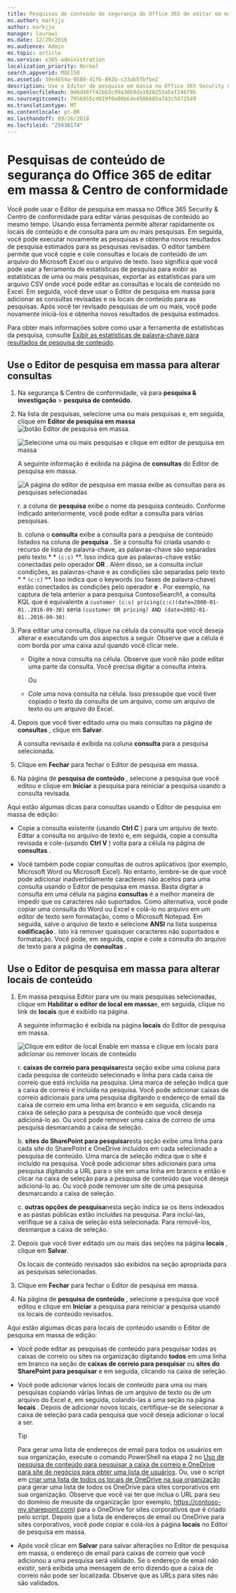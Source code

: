```yaml
---
title: Pesquisas de conteúdo de segurança do Office 365 de editar em massa &amp; Centro de conformidade
ms.author: markjjo
author: markjjo
manager: laurawi
ms.date: 12/29/2016
ms.audience: Admin
ms.topic: article
ms.service: o365-administration
localization_priority: Normal
search.appverid: MOE150
ms.assetid: 39e4654a-9588-41f6-892b-c33ab57bfbe2
description: Use o Editor de pesquisa em massa no Office 365 Security &amp; Centro de conformidade para rapidamente alterar os locais de conteúdo e consulta de pesquisa de conteúdo de um ou mais.
ms.openlocfilehash: 9d6d48ff42bb3c99a30b9da1020253a5af24679b
ms.sourcegitcommit: 7956955cd919f6e00b64e4506605a743c5872549
ms.translationtype: MT
ms.contentlocale: pt-BR
ms.lasthandoff: 09/26/2018
ms.locfileid: "25038174"
---
```

# <a name="bulk-edit-content-searches-in-the-office-365-security-amp-compliance-center"></a>Pesquisas de conteúdo de segurança do Office 365 de editar em massa &amp; Centro de conformidade

Você pode usar o Editor de pesquisa em massa no Office 365 Security &amp; Centro de conformidade para editar várias pesquisas de conteúdo ao mesmo tempo. Usando essa ferramenta permite alterar rapidamente os locais de conteúdo e de consulta para um ou mais pesquisas. Em seguida, você pode executar novamente as pesquisas e obtenha novos resultados de pesquisa estimados para as pesquisas revisadas. O editor também permite que você copie e cole consultas e locais de conteúdo de um arquivo do Microsoft Excel ou o arquivo de texto. Isso significa que você pode usar a ferramenta de estatísticas de pesquisa para exibir as estatísticas de uma ou mais pesquisas, exportar as estatísticas para um arquivo CSV onde você pode editar as consultas e locais de conteúdo no Excel. Em seguida, você deve usar o Editor de pesquisa em massa para adicionar as consultas revisadas e os locais de conteúdo para as pesquisas. Após você ter revisado pesquisas de um ou mais, você pode novamente iniciá-los e obtenha novos resultados de pesquisa estimados.
  
Para obter mais informações sobre como usar a ferramenta de estatísticas da pesquisa, consulte [Exibir as estatísticas de palavra-chave para resultados de pesquisa de conteúdo](view-keyword-statistics-for-content-search.md).
  
## <a name="use-the-bulk-search-editor-to-change-queries"></a>Use o Editor de pesquisa em massa para alterar consultas

1. Na segurança &amp; Centro de conformidade, vá para **pesquisa &amp; investigação** \> **pesquisa de conteúdo**.
    
2. Na lista de pesquisas, selecione uma ou mais pesquisas e, em seguida, clique em **Editor de pesquisa em massa** ![botão Editor de pesquisa em massa](media/1ddb3d18-2f00-4a7b-98a6-817ca5ec7014.png).
    
    ![Selecione uma ou mais pesquisas e clique em editor de pesquisa em massa](media/600c9716-89a2-4451-b111-fa7cfaad2006.png)
  
    A seguinte informação é exibida na página de **consultas** do Editor de pesquisa em massa. 
    
    ![A página do editor de pesquisa em massa exibe as consultas para as pesquisas selecionadas](media/189659af-cc78-4479-b0bc-a93decad2f6c.png)
  
    r. a coluna de **pesquisa** exibe o nome da pesquisa conteúdo. Conforme indicado anteriormente, você pode editar a consulta para várias pesquisas. 
    
    b. coluna o **consulta** exibe a consulta para a pesquisa de conteúdo listados na coluna de **pesquisa** . Se a consulta foi criada usando o recurso de lista de palavra-chave, as palavras-chave são separadas pelo texto * * `(c:s)` **. Isso indica que as palavras-chave estão conectadas pelo operador **OR** . Além disso, se a consulta incluir condições, as palavras-chave e as condições são separadas pelo texto * * `(c:c)` **. Isso indica que o keywords (ou fases de palavra-chave) estão conectados às condições pelo operador **e** . Por exemplo, na captura de tela anterior a para pesquisa ContosoSearch1, a consulta KQL que é equivalente a `customer (c:s) pricing(c:c)(date=2000-01-01..2016-09-30)` seria `(customer OR pricing) AND (date=2002-01-01..2016-09-30)`.
    
3. Para editar uma consulta, clique na célula da consulta que você deseja alterar e executando um dos aspectos a seguir. Observe que a célula é com borda por uma caixa azul quando você clicar nele.
    
   - Digite a nova consulta na célula. Observe que você não pode editar uma parte da consulta. Você precisa digitar a consulta inteira.
    
      Ou
    
    - Cole uma nova consulta na célula. Isso pressupõe que você tiver copiado o texto da consulta de um arquivo, como um arquivo de texto ou um arquivo do Excel.
    
4. Depois que você tiver editado uma ou mais consultas na página de **consultas** , clique em **Salvar**.
    
    A consulta revisada é exibida na coluna **consulta** para a pesquisa selecionada. 
    
5. Clique em **Fechar** para fechar o Editor de pesquisa em massa. 
    
6. Na página de **pesquisa de conteúdo** , selecione a pesquisa que você editou e clique em **Iniciar** a pesquisa para reiniciar a pesquisa usando a consulta revisada. 
    
Aqui estão algumas dicas para consultas usando o Editor de pesquisa em massa de edição:
  
- Copie a consulta existente (usando **Ctrl C** ) para um arquivo de texto. Editar a consulta no arquivo de texto e, em seguida, copie a consulta revisada e cole-(usando **Ctrl V** ) volta para a célula na página de **consultas** . 
    
- Você também pode copiar consultas de outros aplicativos (por exemplo, Microsoft Word ou Microsoft Excel). No entanto, lembre-se de que você pode adicionar inadvertidamente caracteres não aceitos para uma consulta usando o Editor de pesquisa em massa. Basta digitar a consulta em uma célula na página **consultas** é a melhor maneira de impedir que os caracteres não suportados. Como alternativa, você pode copiar uma consulta do Word ou Excel e colá-lo no arquivo em um editor de texto sem formatação, como o Microsoft Notepad. Em seguida, salve o arquivo de texto e selecione **ANSI** na lista suspensa **codificação** . Isto irá remover quaisquer caracteres não suportados e formatação. Você pode, em seguida, copie e cole a consulta do arquivo de texto para a página de **consultas** . 
    
  
## <a name="use-the-bulk-search-editor-to-change-content-locations"></a>Use o Editor de pesquisa em massa para alterar locais de conteúdo

1. Em massa pesquisa Editor para um ou mais pesquisas selecionadas, clique em **Habilitar o editor de local em massa**e, em seguida, clique no link de **locais** que é exibido na página. 
    
    A seguinte informação é exibida na página **locais** do Editor de pesquisa em massa. 
    
    ![Clique em editor de local Enable em massa e clique em locais para adicionar ou remover locais de conteúdo](media/a5a468ce-bd63-4c53-bc37-ff64cf769e59.png)
  
    r. **caixas de correio para pesquisar**esta seção exibe uma coluna para cada pesquisa de conteúdo selecionado e linha para cada caixa de correio que está incluída na pesquisa. Uma marca de seleção indica que a caixa de correio é incluída na pesquisa. Você pode adicionar caixas de correio adicionais para uma pesquisa digitando o endereço de email da caixa de correio em uma linha em branco e em seguida, clicando na caixa de seleção para a pesquisa de conteúdo que você deseja adicioná-lo ao. Ou você pode remover uma caixa de correio de uma pesquisa desmarcando a caixa de seleção.
    
    b. **sites do SharePoint para pesquisar**esta seção exibe uma linha para cada site do SharePoint e OneDrive incluídos em cada selecionado a pesquisa de conteúdo. Uma marca de seleção indica que o site é incluído na pesquisa. Você pode adicionar sites adicionais para uma pesquisa digitando a URL para o site em uma linha em branco e então e clicar na caixa de seleção para a pesquisa de conteúdo que você deseja adicioná-lo ao. Ou você pode remover um site de uma pesquisa desmarcando a caixa de seleção.
    
    c. **outras opções de pesquisa**nesta seção indica se os itens indexados e as pastas públicas estão incluídas na pesquisa. Para incluí-las, verifique se a caixa de seleção está selecionada. Para removê-los, desmarque a caixa de seleção.
    
2. Depois que você tiver editado um ou mais das seções na página **locais** , clique em **Salvar**.
    
    Os locais de conteúdo revisados são exibidos na seção apropriada para as pesquisas selecionadas.
    
3. Clique em **Fechar** para fechar o Editor de pesquisa em massa. 
    
4. Na página de **pesquisa de conteúdo** , selecione a pesquisa que você editou e clique em **Iniciar** a pesquisa para reiniciar a pesquisa usando os locais de conteúdo revisados. 
    
Aqui estão algumas dicas para locais de conteúdo usando o Editor de pesquisa em massa de edição:
  
- Você pode editar as pesquisas de conteúdo para pesquisar todas as caixas de correio ou sites na organização digitando **todos** em uma linha em branco na seção de **caixas de correio para pesquisar** ou **sites do SharePoint para pesquisar** e em seguida, clicando na caixa de seleção. 
    
- Você pode adicionar vários locais de conteúdo para uma ou mais pesquisas copiando várias linhas de um arquivo de texto ou de um arquivo do Excel e, em seguida, colando-las a uma seção na página **locais** . Depois de adicionar novos locais, certifique-se de selecionar a caixa de seleção para cada pesquisa que você deseja adicionar o local a ser. 
    
    > [!TIP]
    > Para gerar uma lista de endereços de email para todos os usuários em sua organização, execute o comando PowerShell na etapa 2 no [Uso de pesquisa de conteúdo para pesquisar a caixa de correio e OneDrive para site de negócios para obter uma lista de usuários](search-the-mailbox-and-onedrive-for-business-for-a-list-of-users.md#step2). Ou, use o script em [criar uma lista de todos os locais de OneDrive na sua organização](https://support.office.com/article/8e200cb2-c768-49cb-88ec-53493e8ad80a) para gerar uma lista de todos os OneDrive para sites corporativos em sua organização. Observe que você vai ter que inclua o URL para seu do domínio de meusite da organização (por exemplo, https://contoso-my.sharepoint.com) para o OneDrive for sites corporativos que é criado pelo script. Depois que a lista de endereços de email ou OneDrive para sites corporativos, você pode copiar e colá-los à página **locais** no Editor de pesquisa em massa. 
  
- Após você clicar em **Salvar** para salvar alterações no Editor de pesquisa em massa, o endereço de email para caixas de correio que você adicionou a uma pesquisa será validado. Se o endereço de email não existir, será exibida uma mensagem de erro dizendo que a caixa de correio não pode ser localizada. Observe que as URLs para sites não são validados. 
  

